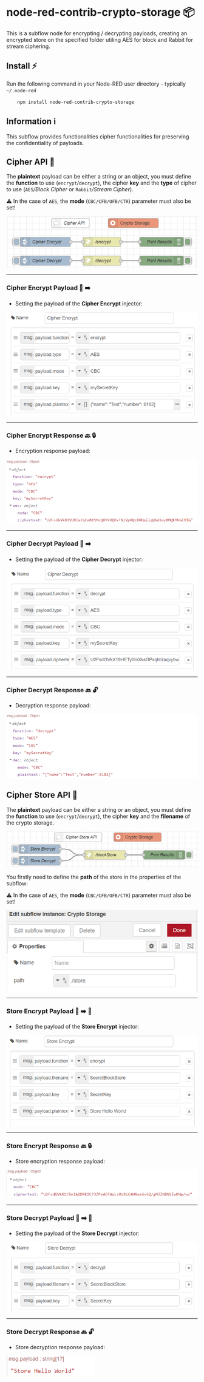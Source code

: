 # node-red-contrib-crypto-storage :package: 

This is a subflow node for encrypting / decrypting payloads, creating an encrypted store on the specified folder utiling AES for block and Rabbit for stream ciphering.

## Install :zap:

Run the following command in your Node-RED user directory - typically `~/.node-red`

        npm install node-red-contrib-crypto-storage

## Information :information_source:
This subflow provides functionalities cipher functionalities for preserving the confidentiality of payloads.

## Cipher API :closed_lock_with_key:
The __plaintext__ payload can be either a string or an object, you must define the __function__ to use (``encrypt``/``decrypt``), the cipher __key__ and the __type__ of cipher to use (``AES``*/Block Cipher* or ``Rabbit``*/Stream Cipher*).

:warning: In the case of ``AES``, the __mode__ (``CBC/CFB/OFB/CTR``) parameter must also be set!    

![CipherAPI](docs/CipherAPI.PNG)

---

### Cipher Encrypt Payload :key: :arrow_right:
* Setting the payload of the **Cipher Encrypt** injector:

![CE1](docs/CE1.PNG)

---

### Cipher Encrypt Response :back: :lock:
* Encryption response payload:

![CE2](docs/CE2.PNG)

---

### Cipher Decrypt Payload :key: :arrow_right:
* Setting the payload of the **Cipher Decrypt** injector:

![DE1](docs/DE1.PNG)

---

### Cipher Decrypt Response :back: :unlock:
* Decryption response payload:

![DE2](docs/DE2.PNG)

## Cipher Store API :toolbox:
The __plaintext__ payload can be either a string or an object, you must define the __function__ to use (``encrypt``/``decrypt``), the cipher __key__ and the __filename__ of the crypto storage. 

![CipherStoreAPI](docs/CipherStoreAPI.PNG)

You firstly need to define the __path__ of the store in the properties of the subflow:

:warning: In the case of ``AES``, the __mode__ (``CBC/CFB/OFB/CTR``) parameter must also be set!    

![CSO](docs/CS0.PNG)

---

### Store Encrypt Payload :key: :arrow_right: :toolbox:
* Setting the payload of the **Store Encrypt** injector:

![CSB1](docs/CSB1.PNG)

---

### Store Encrypt Response :back: :lock: 
* Store encryption response payload:

![CSB2](docs/CSB2.PNG)

---

### Store Decrypt Payload :key: :arrow_right: :toolbox:
* Setting the payload of the **Store Decrypt** injector:

![DSB1](docs/DSB1.PNG)

---

### Store Decrypt Response :back: :unlock: 
* Store decryption response payload:

![DSB2](docs/DSB2.PNG)

